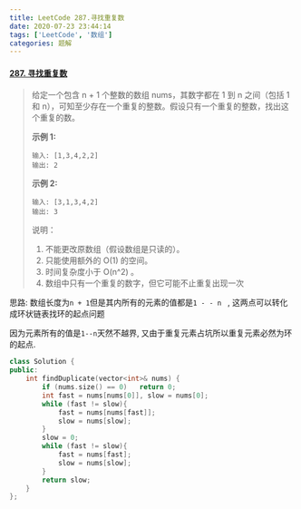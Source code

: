 ```yaml
---
title: LeetCode 287.寻找重复数
date: 2020-07-23 23:44:14
tags: ['LeetCode', '数组']
categories: 题解
---
```


#### [287. 寻找重复数](https://leetcode-cn.com/problems/find-the-duplicate-number/)

<!--more-->

> 给定一个包含 n + 1 个整数的数组 nums，其数字都在 1 到 n 之间（包括 1 和 n），可知至少存在一个重复的整数。假设只有一个重复的整数，找出这个重复的数。
>
> **示例 1:**
>
> ```
> 输入: [1,3,4,2,2]
> 输出: 2
> ```
>
> **示例 2:**
>
> ```
> 输入: [3,1,3,4,2]
> 输出: 3
> ```
>
> 说明：
>
> 1. 不能更改原数组（假设数组是只读的）。
> 2. 只能使用额外的 O(1) 的空间。
> 3. 时间复杂度小于 O(n^2) 。
> 4. 数组中只有一个重复的数字，但它可能不止重复出现一次

思路: 数组长度为`n + 1`但是其内所有的元素的值都是`1 - - n ` , 这两点可以转化成环状链表找环的起点问题

因为元素所有的值是`1--n`天然不越界, 又由于重复元素占坑所以重复元素必然为环的起点.

```C++
class Solution {
public:
    int findDuplicate(vector<int>& nums) {
        if (nums.size() == 0)   return 0;
        int fast = nums[nums[0]], slow = nums[0];
        while (fast != slow){
            fast = nums[nums[fast]];
            slow = nums[slow];
        }
        slow = 0;
        while (fast != slow){
            fast = nums[fast];
            slow = nums[slow];
        }
        return slow;
    }
};
```



